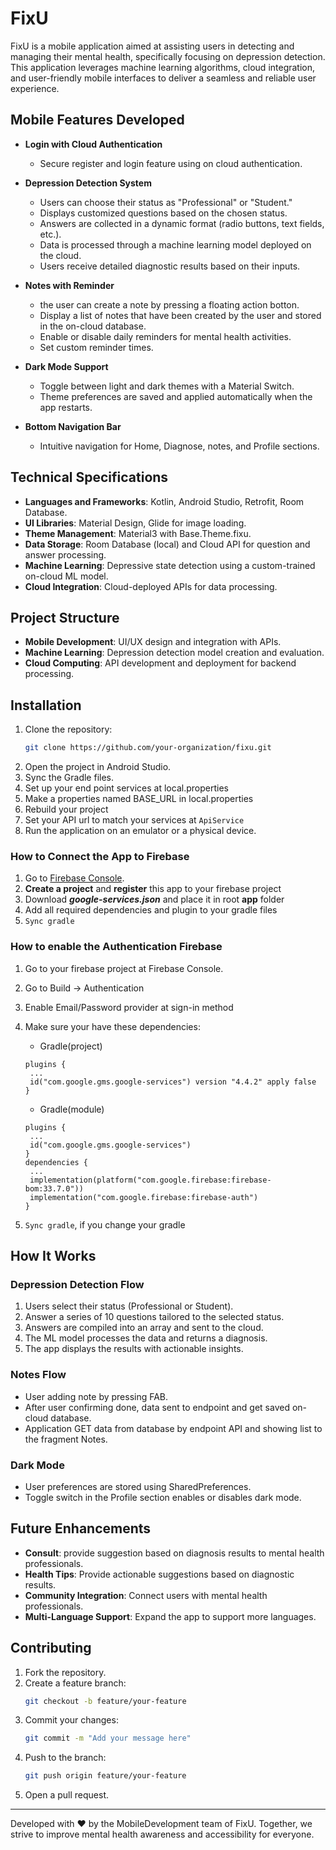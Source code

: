 # FixU

FixU is a mobile application aimed at assisting users in detecting and managing their mental health, specifically focusing on depression detection. This application leverages machine learning algorithms, cloud integration, and user-friendly mobile interfaces to deliver a seamless and reliable user experience.

## Mobile Features Developed

- **Login with Cloud Authentication**
  - Secure register and login feature using on cloud authentication.

- **Depression Detection System**
  - Users can choose their status as "Professional" or "Student."
  - Displays customized questions based on the chosen status.
  - Answers are collected in a dynamic format (radio buttons, text fields, etc.).
  - Data is processed through a machine learning model deployed on the cloud.
  - Users receive detailed diagnostic results based on their inputs.

- **Notes with Reminder**
  - the user can create a note by pressing a floating action botton.
  - Display a list of notes that have been created by the user and stored in the on-cloud database.
  - Enable or disable daily reminders for mental health activities.
  - Set custom reminder times.

- **Dark Mode Support**
  - Toggle between light and dark themes with a Material Switch.
  - Theme preferences are saved and applied automatically when the app restarts.

- **Bottom Navigation Bar**
  - Intuitive navigation for Home, Diagnose, notes, and Profile sections.

## Technical Specifications

- **Languages and Frameworks**: Kotlin, Android Studio, Retrofit, Room Database.
- **UI Libraries**: Material Design, Glide for image loading.
- **Theme Management**: Material3 with Base.Theme.fixu.
- **Data Storage**: Room Database (local) and Cloud API for question and answer processing.
- **Machine Learning**: Depressive state detection using a custom-trained on-cloud ML model.
- **Cloud Integration**: Cloud-deployed APIs for data processing.

## Project Structure

- **Mobile Development**: UI/UX design and integration with APIs.
- **Machine Learning**: Depression detection model creation and evaluation.
- **Cloud Computing**: API development and deployment for backend processing.

## Installation

1. Clone the repository:
   ```bash
   git clone https://github.com/your-organization/fixu.git
   ```
2. Open the project in Android Studio.
3. Sync the Gradle files.
4. Set up your end point services at local.properties
5. Make a properties named BASE_URL in local.properties
7. Rebuild your project
8. Set your API url to match your services at `ApiService` 
9. Run the application on an emulator or a physical device.

### How to Connect the App to Firebase
1. Go to [Firebase Console](https://console.firebase.google.com).
2. **Create a project** and **register** this app to your firebase project
3. Download ***google-services.json*** and place it in root **app** folder
4. Add all required dependencies and plugin to your gradle files
6. `Sync gradle`

### How to enable the Authentication Firebase
1. Go to your firebase project at Firebase Console.
2. Go to Build -> Authentication
3. Enable Email/Password provider at sign-in method
4. Make sure your have these dependencies:
   - Gradle(project)
   ```
   plugins {
    ...
    id("com.google.gms.google-services") version "4.4.2" apply false
   }
   ```
   - Gradle(module)
   ```
   plugins {
    ...
    id("com.google.gms.google-services")
   }
   dependencies {
    ...
    implementation(platform("com.google.firebase:firebase-bom:33.7.0"))
    implementation("com.google.firebase:firebase-auth")
   }
   ```

6. `Sync gradle`, if you change your gradle


## How It Works

### Depression Detection Flow
1. Users select their status (Professional or Student).
2. Answer a series of 10 questions tailored to the selected status.
3. Answers are compiled into an array and sent to the cloud.
4. The ML model processes the data and returns a diagnosis.
5. The app displays the results with actionable insights.

### Notes Flow
- User adding note by pressing FAB.
- After user confirming done, data sent to endpoint and get saved on-cloud database.
- Application GET data from database by endpoint API and showing list to the fragment Notes.

### Dark Mode
- User preferences are stored using SharedPreferences.
- Toggle switch in the Profile section enables or disables dark mode.

## Future Enhancements

- **Consult**: provide suggestion based on diagnosis results to mental health professionals.
- **Health Tips**: Provide actionable suggestions based on diagnostic results.
- **Community Integration**: Connect users with mental health professionals.
- **Multi-Language Support**: Expand the app to support more languages.

## Contributing

1. Fork the repository.
2. Create a feature branch:
   ```bash
   git checkout -b feature/your-feature
   ```
3. Commit your changes:
   ```bash
   git commit -m "Add your message here"
   ```
4. Push to the branch:
   ```bash
   git push origin feature/your-feature
   ```
5. Open a pull request.

---

Developed with ❤️ by the MobileDevelopment team of FixU. Together, we strive to improve mental health awareness and accessibility for everyone.
